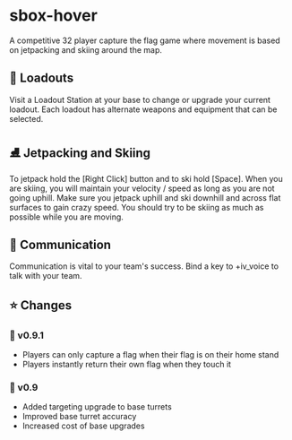 # sbox-hover

A competitive 32 player capture the flag game where movement is based on jetpacking and skiing around the map.

## 🔫 Loadouts

Visit a Loadout Station at your base to change or upgrade your current loadout. Each loadout has alternate weapons and equipment that can be selected.

## ⛸️ Jetpacking and Skiing

To jetpack hold the [Right Click] button and to ski hold [Space]. When you are skiing, you will maintain your velocity / speed as long as you are not going uphill. Make sure you jetpack uphill and ski downhill and across flat surfaces to gain crazy speed. You should try to be skiing as much as possible while you are moving.

## 🎤 Communication

Communication is vital to your team's success. Bind a key to +iv_voice to talk with your team.

## ⭐ Changes

### 📅 v0.9.1

* Players can only capture a flag when their flag is on their home stand
* Players instantly return their own flag when they touch it

### 📅 v0.9

* Added targeting upgrade to base turrets
* Improved base turret accuracy
* Increased cost of base upgrades
